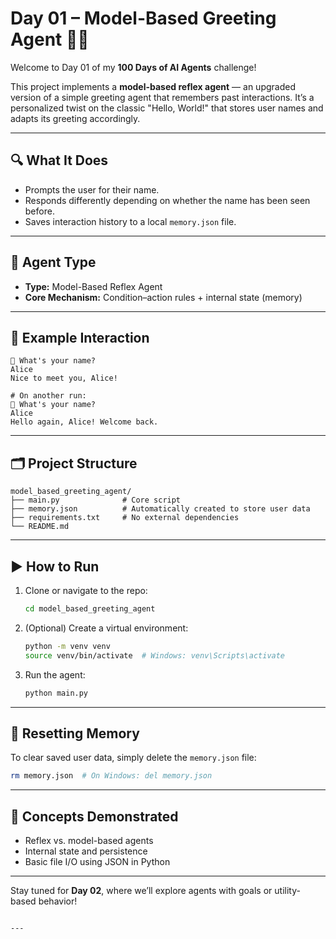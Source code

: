 ﻿# Day 01 – Model-Based Greeting Agent 🤖🧠

Welcome to Day 01 of my **100 Days of AI Agents** challenge!

This project implements a **model-based reflex agent** — an upgraded version of a simple greeting agent that remembers past interactions. It’s a personalized twist on the classic "Hello, World!" that stores user names and adapts its greeting accordingly.

---

## 🔍 What It Does

- Prompts the user for their name.
- Responds differently depending on whether the name has been seen before.
- Saves interaction history to a local `memory.json` file.

---

## 🧠 Agent Type

- **Type:** Model-Based Reflex Agent  
- **Core Mechanism:** Condition–action rules + internal state (memory)

---

## 💬 Example Interaction

```text
👋 What's your name?
Alice
Nice to meet you, Alice!

# On another run:
👋 What's your name?
Alice
Hello again, Alice! Welcome back.
````

---

## 🗂 Project Structure

```
model_based_greeting_agent/
├── main.py              # Core script
├── memory.json          # Automatically created to store user data
├── requirements.txt     # No external dependencies
└── README.md
```

---

## ▶️ How to Run

1. Clone or navigate to the repo:

   ```bash
   cd model_based_greeting_agent
   ```

2. (Optional) Create a virtual environment:

   ```bash
   python -m venv venv
   source venv/bin/activate  # Windows: venv\Scripts\activate
   ```

3. Run the agent:

   ```bash
   python main.py
   ```

---

## 🔁 Resetting Memory

To clear saved user data, simply delete the `memory.json` file:

```bash
rm memory.json  # On Windows: del memory.json
```

---

## 🧪 Concepts Demonstrated

* Reflex vs. model-based agents
* Internal state and persistence
* Basic file I/O using JSON in Python

---

Stay tuned for **Day 02**, where we’ll explore agents with goals or utility-based behavior!

```

---

